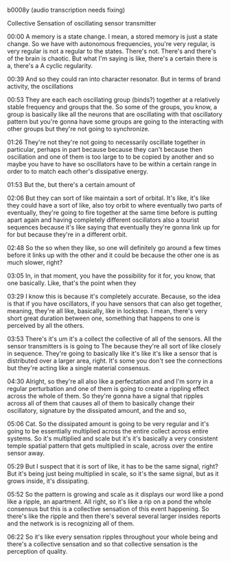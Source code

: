 b0008y
(audio transcription needs fixing)

Collective Sensation of oscillating sensor transmitter

00:00
A memory is a state change. I mean, a stored memory is just a state change. So we have with autonomous frequencies, you're very regular, is very regular is not a regular to the states. There's not. There's and there's of the brain is chaotic. But what I'm saying is like, there's a certain there is a, there's a A cyclic regularity.

00:39
And so they could ran into character resonator. But in terms of brand activity, the oscillations

00:53
They are each each oscillating group (binds?) together at a relatively stable frequency and groups that the. So some of the groups, you know, a group is basically like all the neurons that are oscillating with that oscillatory pattern but you're gonna have some groups are going to the interacting with other groups but they're not going to synchronize.

01:26
They're not they're not going to necessarily oscillate together in particular, perhaps in part because because they can't because then oscillation and one of them is too large to to be copied by another and so maybe you have to have so oscillators have to be within a certain range in order to to match each other's dissipative energy.

01:53
But the, but there's a certain amount of

02:06
But they can sort of like maintain a sort of orbital. It's like, it's like they could have a sort of like, also toy orbit to where eventually two parts of eventually, they're going to fire together at the same time before is putting apart again and having completely different oscillators also a tourist sequences because it's like saying that eventually they're gonna link up for for but because they're in a different orbit.

02:48
So the so when they like, so one will definitely go around a few times before it links up with the other and it could be because the other one is as much slower, right?

03:05
In, in that moment, you have the possibility for it for, you know, that one basically. Like, that's the point when they

03:29
I know this is because it's completely accurate. Because, so the idea is that if you have oscillators, if you have sensors that can also get together, meaning, they're all like, basically, like in lockstep. I mean, there's very short great duration between one, something that happens to one is perceived by all the others.

03:53
There's it's um it's a collect the collective of all of the sensors. All the sensor transmitters is is going to The because they're all sort of like closely in sequence. They're going to basically like it's like it's like a sensor that is distributed over a larger area, right. It's some you don't see the connections but they're acting like a single material consensus.

04:30
Alright, so they're all also like a perfectation and and I'm sorry in a regular perturbation and one of them is going to create a rippling effect across the whole of them. So they're gonna have a signal that ripples across all of them that causes all of them to basically change their oscillatory, signature by the dissipated amount, and the and so,

05:06
Cat. So the dissipated amount is going to be very regular and it's going to be essentially multiplied across the entire collect across entire systems. So it's multiplied and scale but it's it's basically a very consistent temple spatial pattern that gets multiplied in scale, across over the entire sensor away.

05:29
But I suspect that it is sort of like, it has to be the same signal, right? But it's being just being multiplied in scale, so it's the same signal, but as it grows inside, it's dissipating.

05:52
So the pattern is growing and scale as it displays our word like a pond like a ripple, an apartment. All right, so it's like a rip on a pond the whole consensus but this is a collective sensation of this event happening. So there's like the ripple and then there's several several larger insides reports and the network is is recognizing all of them.

06:22
So it's like every sensation ripples throughout your whole being and there's a collective sensation and so that collective sensation is the perception of quality.
